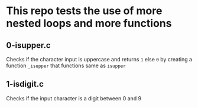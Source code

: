 # This repo tests the use of more nested loops and more functions

## 0-isupper.c
Checks if the character input is uppercase and returns `1` else `0` by creating a function `_isupper` that functions same as `isupper`

## 1-isdigit.c
Checks if the input character is a digit between 0 and 9
